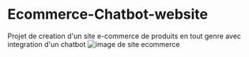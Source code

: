 # Ecommerce-Chatbot-website
Projet de creation d'un site e-commerce de produits en tout genre avec integration d'un chatbot 
<img src="docs/imgs/ecommerce.jpg" alt='image de site ecommerce'>
